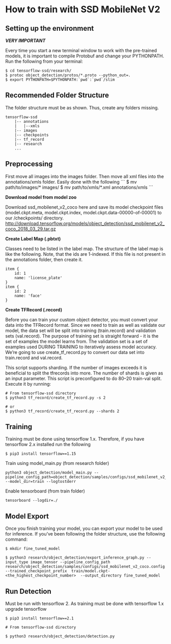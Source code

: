 <h1>How to train with SSD MobileNet V2</h1>

<h2>Setting up the environment</h2>

***VERY IMPORTANT***

Every time you start a new terminal window to work with the pre-trained models, it is important to compile Protobuf and change your PYTHONPATH. Run the following from your terminal:

```
$ cd tensorflow-ssd/research/
$ protoc object_detection/protos/*.proto --python_out=.
$ export PYTHONPATH=$PYTHONPATH:`pwd`:`pwd`/slim
```

<h2>Recommended Folder Structure</h2>
The folder structure must be as shown. Thus, create any folders missing.

```
tensorflow-ssd
    |-- annotations
    |   |--xmls
    |-- images
    |-- checkpoints
    |-- tf_record
    |-- research
    ...
```

<h2>Preprocessing</h2>
First move all images into the images folder. Then move all xml files into the annotations/xmls folder. Easily done with the following
```
$ mv path/to/images/* images/
$ mv path/to/xmls/*.xml annotations/xmls
```

**Download model from model zoo**

Download ssd_mobilenet_v2_coco here and save its model checkpoint files (model.ckpt.meta, model.ckpt.index, model.ckpt.data-00000-of-00001) to our /checkpoints/ directory. http://download.tensorflow.org/models/object_detection/ssd_mobilenet_v2_coco_2018_03_29.tar.gz

**Create Label Map (.pbtxt)**

Classes need to be listed in the label map. The structure of the label map is like the following. Note, that the ids are 1-indexed. If this file is not present in the annotations folder, then create it.
```
item {
    id: 1
    name: 'license_plate'
}
item {
    id: 2
    name: 'face'
}
```

**Create TFRecord (.record)**

Before you can train your custom object detector, you must convert your data into the TFRecord format. Since we need to train as well as validate our model, the data set will be split into training (train.record) and validation sets (val.record). The purpose of training set is straight forward - it is the set of examples the model learns from. The validation set is a set of examples used DURING TRAINING to iteratively assess model accuracy. We’re going to use create_tf_record.py to convert our data set into train.record and val.record.

This script supports sharding. If the number of images exceeds it is beneficial to split the tfrecords into more. The number of shards is given as an input parameter. This script is preconfigured to do 80–20 train-val split. Execute it by running:

```
# From tensorflow-ssd directory
$ python3 tf_record/create_tf_record.py -s 2

# or
$ python3 tf_record/create_tf_record.py --shards 2
```

<h2>Training</h2>
Training must be done using tensorflow 1.x. Therefore, if you have tensorflow 2.x installed run the following

```
$ pip3 install tensorflow==1.15
```

Train using model_main.py (from research folder)
```
python3 object_detection/model_main.py --pipeline_config_path=object_detection/samples/configs/ssd_mobilenet_v2_coco.config --model_dir=train --logtostderr
```

Enable tensorboard (from train folder)
```
tensorboard --logdir=./
```

<h2>Model Export</h2>
Once you finish training your model, you can export your model to be used for inference. If you’ve been following the folder structure, use the following command:

```
$ mkdir fine_tuned_model

$ python3 research/object_detection/export_inference_graph.py --input_type image_tensor --pipeline_config_path research/object_detection/samples/configs/ssd_mobilenet_v2_coco.config --trained_checkpoint_prefix  train/model.ckpt-<the_highest_checkpoint_number>  --output_directory fine_tuned_model
```


<h2>Run Detection</h2>
Must be run with tensorflow 2. As training must be done with tensorflow 1.x upgrade tensorflow

```
$ pip3 install tensorflow==2.1
```


```
# From tensorflow-ssd directory

$ python3 research/object_detection/detection.py
```